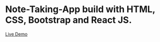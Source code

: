 # Note-Taking-App build with HTML, CSS, Bootstrap and React JS.
<a href ="https://personal-note-tracker.netlify.app/" target='_blank'>Live Demo </a>


